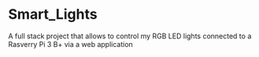 # Smart_Lights
A full stack project that allows to control my RGB LED lights connected to a Rasverry Pi 3 B+ via a web application
